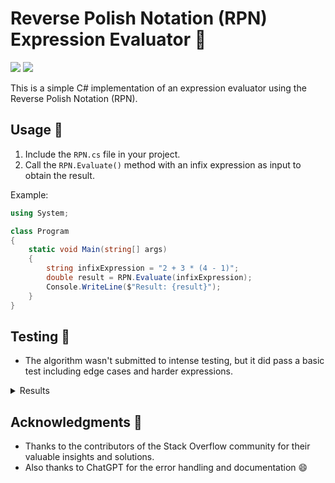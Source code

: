# Reverse Polish Notation (RPN) Expression Evaluator 🧮

[![ ](https://img.shields.io/badge/-csharp-00D400?labelColor=gray&style=for-the-badge&logo=csharp&logoColor=00D400&logoWidth=20&link=https://learn.microsoft.com/en-us/dotnet/csharp/)](https://learn.microsoft.com/en-us/dotnet/csharp/)
[![ ](https://img.shields.io/badge/-.NET-A658FF?labelColor=gray&style=for-the-badge&logo=.net&logoColor=A658FF&logoWidth=20&link=https://dotnet.microsoft.com/en-us/)](https://dotnet.microsoft.com/en-us/)

This is a simple C# implementation of an expression evaluator using the Reverse Polish Notation (RPN).

## Usage 🚀

1. Include the `RPN.cs` file in your project.
2. Call the `RPN.Evaluate()` method with an infix expression as input to obtain the result.

Example:

```csharp
using System;

class Program
{
    static void Main(string[] args)
    {
        string infixExpression = "2 + 3 * (4 - 1)";
        double result = RPN.Evaluate(infixExpression);
        Console.WriteLine($"Result: {result}");
    }
}
```

## Testing 🧪

- The algorithm wasn't submitted to intense testing, but it did pass a basic test including edge cases and harder expressions.

<details lang="diff">
    <summary>
        Results
    </summary>

    ```diff
        + Expression 'sin(0.5)' is correct. Expected: 0.008726535498373935, Actual: 0.008726535498373935
        + Expression 'cos(0.5)' is correct. Expected: 0.9999619230641713, Actual: 0.9999619230641713
        + Expression 'tan(1)' is correct. Expected: 0.017455064928217585, Actual: 0.017455064928217585
        + Expression 'exp(1)' is correct. Expected: 2.7182818285, Actual: 2.718281828459045
        + Expression 'log(e)' is correct. Expected: 1, Actual: 1
        + Expression 'log(10)' is correct. Expected: 2.302585093, Actual: 2.302585092994046
        + Expression 'sqrt(4)' is correct. Expected: 2, Actual: 2
        + Expression 'pi' is correct. Expected: 3.1415926536, Actual: 3.141592653589793
        + Expression 'e' is correct. Expected: 2.7182818285, Actual: 2.718281828459045
        + Expression 'sin(pi / 2)' is correct. Expected: 0.02741213359204429, Actual: 0.02741213359204429
        + Expression 'cos(0)' is correct. Expected: 1, Actual: 1
        + Expression 'tan(pi / 4)' is correct. Expected: 0.013708642534394053, Actual: 0.013708642534394053
        + Expression 'exp(2)' is correct. Expected: 7.3890560989, Actual: 7.38905609893065
        + Expression 'log(1)' is correct. Expected: 0, Actual: 0
        + Expression 'sqrt(16)' is correct. Expected: 4, Actual: 4
        + Expression 'pi ^ 2' is correct. Expected: 9.8696044011, Actual: 9.869604401089358
        + Expression 'e ^ 2' is correct. Expected: 7.3890560989, Actual: 7.3890560989306495
        + Expression 'sin(0.5) + 5! * pi' is correct. Expected: 376.99984496627354, Actual: 376.99984496627354
        + Expression 'cos(0) * 10' is correct. Expected: 10, Actual: 10
        + Expression 'log(10) * e' is correct. Expected: 6.259112933, Actual: 6.259075216766395
        + Expression 'sqrt(25) + pi' is correct. Expected: 8.1415926536, Actual: 8.141592653589793
        + Expression 'pi / e' is correct. Expected: 1.1557273498, Actual: 1.1557273497909217
        + Expression 'exp(1) + sin(1)' is correct. Expected: 2.7357342348963285, Actual: 2.7357342348963285
        + Expression 'log(100) / 2' is correct. Expected: 2.302585093, Actual: 2.302585092994046
        + Expression 'pi * 3 - sqrt(9)' is correct. Expected: 6.4247779608, Actual: 6.424777960769379
        + Expression 'e ^ 3' is correct. Expected: 20.0855369232, Actual: 20.085536923187664
        + Expression 'cos(pi)' is correct. Expected: 0.9984971498638638, Actual: 0.9984971498638638
        + Expression 'tan(pi / 6)' is correct. Expected: 0.009138776996012258, Actual: 0.009138776996012258
        + Expression 'exp(0)' is correct. Expected: 1, Actual: 1
        + Expression 'log(2.7182818285)' is correct. Expected: 1, Actual: 1.0000000000150664
        + Expression 'sqrt(pi)' is correct. Expected: 1.7724538509, Actual: 1.7724538509055159
        + Expression 'sin(1) * cos(1)' is correct. Expected: 0.017449748351250485, Actual: 0.017449748351250485
        + Expression 'pi + e' is correct. Expected: 5.8598744821, Actual: 5.859874482048838
        + Expression 'e - 1' is correct. Expected: 1.7182818285, Actual: 1.718281828459045
        + Expression 'pi / 2' is correct. Expected: 1.5707963268, Actual: 1.5707963267948966
        + Expression 'e ^ 0.5' is correct. Expected: 1.6487212707, Actual: 1.6487212707001282
        ! Total correct expressions: 36/36
    ```
    
</details>

## Acknowledgments 🙏

- Thanks to the contributors of the Stack Overflow community for their valuable insights and solutions.
- Also thanks to ChatGPT for the error handling and documentation 😄
